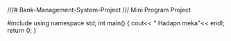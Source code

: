 ///# Bank-Management-System-Project
/// Mini Program Project


#include <iostream>
using namespace std;
int main()
{
cout<< " Hadapn meka"<< endl;
return 0;
}